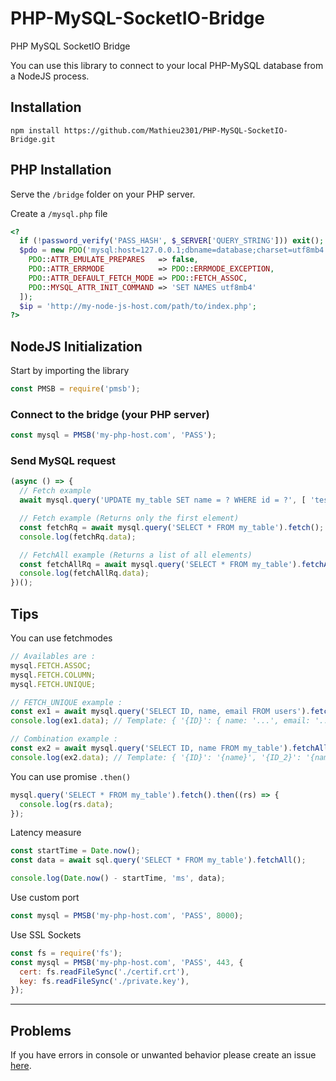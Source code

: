 # PHP-MySQL-SocketIO-Bridge
PHP MySQL SocketIO Bridge

You can use this library to connect to your local PHP-MySQL database from a NodeJS process.

## Installation

```
npm install https://github.com/Mathieu2301/PHP-MySQL-SocketIO-Bridge.git
```

## PHP Installation
  Serve the ``/bridge`` folder on your PHP server.
 
  Create a ``/mysql.php`` file
  ```php
  <?
    if (!password_verify('PASS_HASH', $_SERVER['QUERY_STRING'])) exit();
    $pdo = new PDO('mysql:host=127.0.0.1;dbname=database;charset=utf8mb4', 'root', 'pass', [
      PDO::ATTR_EMULATE_PREPARES   => false,
      PDO::ATTR_ERRMODE            => PDO::ERRMODE_EXCEPTION,
      PDO::ATTR_DEFAULT_FETCH_MODE => PDO::FETCH_ASSOC,
      PDO::MYSQL_ATTR_INIT_COMMAND => 'SET NAMES utf8mb4'
    ]);
    $ip = 'http://my-node-js-host.com/path/to/index.php';
  ?>
  ```

## NodeJS Initialization

 Start by importing the library

```javascript
const PMSB = require('pmsb');
```

### Connect to the bridge (your PHP server)
```javascript
const mysql = PMSB('my-php-host.com', 'PASS');
```

### Send MySQL request
```javascript
(async () => {
  // Fetch example
  await mysql.query('UPDATE my_table SET name = ? WHERE id = ?', [ 'test', 2 ]).exec();

  // Fetch example (Returns only the first element)
  const fetchRq = await mysql.query('SELECT * FROM my_table').fetch();
  console.log(fetchRq.data);

  // FetchAll example (Returns a list of all elements)
  const fetchAllRq = await mysql.query('SELECT * FROM my_table').fetchAll();
  console.log(fetchAllRq.data);
})();
```

## Tips

You can use fetchmodes
```javascript
// Availables are :
mysql.FETCH.ASSOC;
mysql.FETCH.COLUMN;
mysql.FETCH.UNIQUE;

// FETCH_UNIQUE example :
const ex1 = await mysql.query('SELECT ID, name, email FROM users').fetchAll(mysql.FETCH.UNIQUE);
console.log(ex1.data); // Template: { '{ID}': { name: '...', email: '...' }, '{ID_2}': { name: '...', email: '...' }, ... }

// Combination example :
const ex2 = await mysql.query('SELECT ID, name FROM my_table').fetchAll(mysql.FETCH.COLUMN | mysql.FETCH.UNIQUE);
console.log(ex2.data); // Template: { '{ID}': '{name}', '{ID_2}': '{name_2}', ... }
```

You can use promise ``.then()``
```javascript
mysql.query('SELECT * FROM my_table').fetch().then((rs) => {
  console.log(rs.data);
});
```

Latency measure
```javascript
const startTime = Date.now();
const data = await sql.query('SELECT * FROM my_table').fetchAll();

console.log(Date.now() - startTime, 'ms', data);
```

Use custom port
```javascript
const mysql = PMSB('my-php-host.com', 'PASS', 8000);
```

Use SSL Sockets
```javascript
const fs = require('fs');
const mysql = PMSB('my-php-host.com', 'PASS', 443, {
  cert: fs.readFileSync('./certif.crt'),
  key: fs.readFileSync('./private.key'),
});
```

___
## Problems

 If you have errors in console or unwanted behavior please create an issue [here](https://github.com/Mathieu2301/PHP-MySQL-SocketIO-Bridge/issues).
